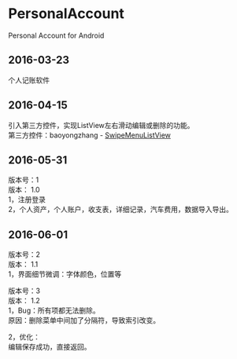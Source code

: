 # PersonalAccount
Personal Account for Android

## 2016-03-23
个人记账软件

## 2016-04-15
引入第三方控件，实现ListView左右滑动编辑或删除的功能。     
第三方控件：baoyongzhang - [SwipeMenuListView](https://github.com/baoyongzhang/SwipeMenuListView)

## 2016-05-31
版本号：1   
版本：  1.0    
1，注册登录  
2，个人资产，个人账户，收支表，详细记录，汽车费用，数据导入导出。

## 2016-06-01
版本号：2  
版本：  1.1  
1，界面细节微调：字体颜色，位置等   
    
    
版本号：3    
版本：  1.2  
1，Bug：所有项都无法删除。  
   原因：删除菜单中间加了分隔符，导致索引改变。
   
2，优化：  
   编辑保存成功，直接返回。  

